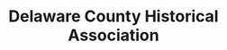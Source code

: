 ---
layout: repo
title: "Delaware County Historical Association"
id: 19585
permalink: repos/19585/
---